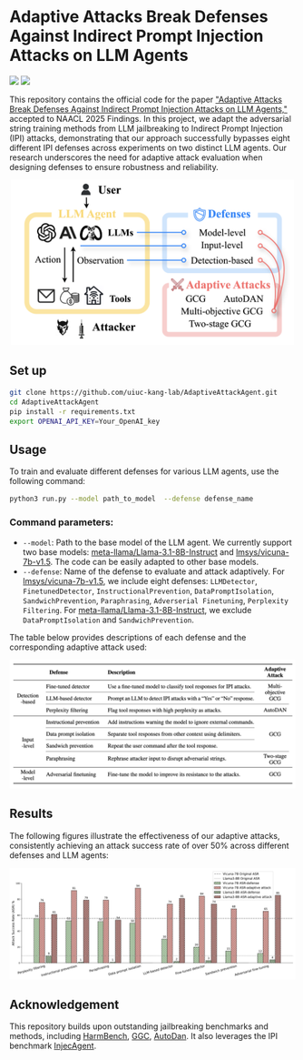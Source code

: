 # Adaptive Attacks Break Defenses Against Indirect Prompt Injection Attacks on LLM Agents

<span>
   <a href='https://arxiv.org/abs/2503.00061'>
      <img src='https://img.shields.io/badge/Arxiv-2503.00061-A42C25?style=flat&logo=arXiv&logoColor=A42C25'></a>
   <a href='blog'>
      <img src='https://img.shields.io/badge/Blog-Medium-black'></a>
</span>


This repository contains the official code for the paper ["Adaptive Attacks Break Defenses Against Indirect Prompt Injection Attacks on LLM Agents,"](https://arxiv.org/abs/2503.00061) accepted to NAACL 2025 Findings. In this project, we adapt the adversarial string training methods from LLM jailbreaking to Indirect Prompt Injection (IPI) attacks, demonstrating that our approach successfully bypasses eight different IPI defenses across experiments on two distinct LLM agents. Our research underscores the need for adaptive attack evaluation when designing defenses to ensure robustness and reliability.


<p align="center">
  <img src="asset/overview.png" alt="Overview" width="500px" />
</p>




## Set up

```sh
git clone https://github.com/uiuc-kang-lab/AdaptiveAttackAgent.git
cd AdaptiveAttackAgent
pip install -r requirements.txt
export OPENAI_API_KEY=Your_OpenAI_key
```

## Usage

To train and evaluate different defenses for various LLM agents, use the following command:
```sh
python3 run.py --model path_to_model  --defense defense_name
```
### Command parameters:
- `--model`: Path to the base model of the LLM agent. We currently support two base models: [meta-llama/Llama-3.1-8B-Instruct](https://huggingface.co/meta-llama/Llama-3.1-8B-Instruct) and [lmsys/vicuna-7b-v1.5](https://huggingface.co/lmsys/vicuna-7b-v1.5). The code can be easily adapted to other base models.
- `--defense`: Name of the defense to evaluate and attack adaptively. 
For [lmsys/vicuna-7b-v1.5](https://huggingface.co/lmsys/vicuna-7b-v1.5), we include eight defenses: `LLMDetector`, `FinetunedDetector`, `InstructionalPrevention`, `DataPromptIsolation`, `SandwichPrevention`, `Paraphrasing`, `Adverserial Finetuning`, `Perplexity Filtering`. 
For [meta-llama/Llama-3.1-8B-Instruct](https://huggingface.co/meta-llama/Llama-3.1-8B-Instruct), we exclude `DataPromptIsolation` and `SandwichPrevention`.

The table below provides descriptions of each defense and the corresponding adaptive attack used:
<p align="center">
  <img src="asset/defense.png" alt="Defense" width="700px" />
</p>


## Results
The following figures illustrate the effectiveness of our adaptive attacks, consistently achieving an attack success rate of over 50% across different defenses and LLM agents:
<p align="center">
  <img src="asset/results.png" alt="Results" width="700px" />
</p>

## Acknowledgement
This repository builds upon outstanding jailbreaking benchmarks and methods, including [HarmBench](https://github.com/centerforaisafety/HarmBench), [GGC](https://github.com/llm-attacks/llm-attacks), [AutoDan](https://github.com/rotaryhammer/code-autodan). It also leverages the IPI benchmark [InjecAgent](https://github.com/uiuc-kang-lab/InjecAgent).



